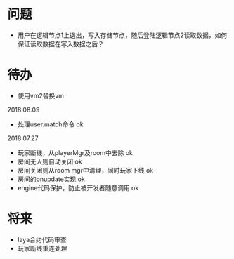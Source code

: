 # 问题
- 用户在逻辑节点1上退出，写入存储节点，随后登陆逻辑节点2读取数据，如何保证读取数据在写入数据之后？

# 待办
- 使用vm2替换vm

2018.08.09
- 处理user.match命令 ok

2018.07.27
- 玩家断线，从playerMgr及room中去除 ok
- 房间无人则自动关闭 ok
- 房间关闭则从room mgr中清理，同时玩家下线 ok
- 房间的onupdate实现 ok
- engine代码保护，防止被开发者随意调用 ok

# 将来
- laya合约代码审查
- 玩家断线重连处理